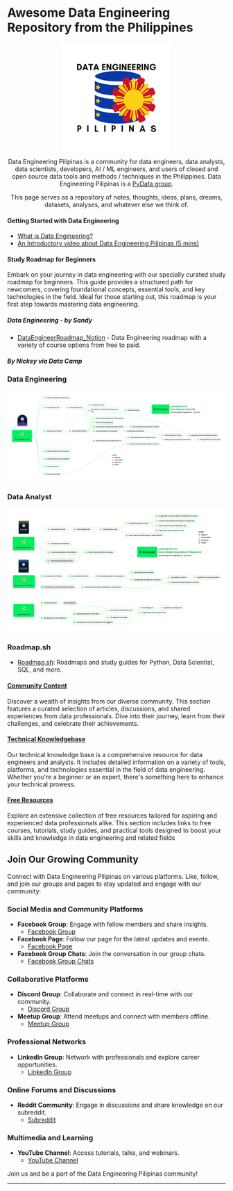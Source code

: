 # Awesome Data Engineering Repository from the Philippines

<p align="center">
<img align="center" width="250" height="250" src="assets/DATA%20ENGINEERING%20-1.png">
</p>

<p align="center">
Data Engineering Pilipinas is a community for data engineers, data analysts, data scientists, developers, AI / ML engineers, and users of closed and open source data tools and methods / techniques in the Philippines. Data Engineering Pilipinas is a <a href="https://pydata.org/">PyData group</a>.</p>

<p align="center">
This page serves as a repository of notes, thoughts, ideas, plans, dreams, datasets, analyses, and whatever else we think of.
</p>

#### Getting Started with Data Engineering
- <a href="content/data-engineering-101.md">What is Data Engineering?</a>
- <a href="https://youtu.be/XsvrumL0ILc">An Introductory video about Data Engineering Pilipinas (5 mins)</a>

#### Study Roadmap for Beginners
Embark on your journey in data engineering with our specially curated study roadmap for beginners. This guide provides a structured path for newcomers, covering foundational concepts, essential tools, and key technologies in the field. Ideal for those starting out, this roadmap is your first step towards mastering data engineering.

##### Data Engineering - by Sandy
- [DataEngineerRoadmap_Notion](https://shadow-blue-572.notion.site/b880b4ef0b1445aabec127442b97c79f?v=0a45fb3e2b5946d59708797eeea16671) - Data Engineering roadmap with a variety of course options from free to paid.

##### By Nicksy via Data Camp

### Data Engineering
![Data Engineering](assets/DataCamp%20-%20Data%20Engineer%20Track.png)

### Data Analyst
![Data Analyst](assets/DataCamp%20-%20Data%20Analyst%20Associate%20%26%20Professional%20Track.png)

### Roadmap.sh
- [Roadmap.sh](https://roadmap.sh/): Roadmaps and study guides for Python, Data Scientist, SQL, and more.

#### [Community Content](content/)
Discover a wealth of insights from our diverse community. This section features a curated selection of articles, discussions, and shared experiences from data professionals. Dive into their journey, learn from their challenges, and celebrate their achievements.

#### [Technical Knowledgebase](content/technical-knowledgebase.md)
Our technical knowledge base is a comprehensive resource for data engineers and analysts. It includes detailed information on a variety of tools, platforms, and technologies essential in the field of data engineering. Whether you're a beginner or an expert, there's something here to enhance your technical prowess.

#### [Free Resources](content/resources.md)
Explore an extensive collection of free resources tailored for aspiring and experienced data professionals alike. This section includes links to free courses, tutorials, study guides, and practical tools designed to boost your skills and knowledge in data engineering and related fields

## Join Our Growing Community

Connect with Data Engineering Pilipinas on various platforms. Like, follow, and join our groups and pages to stay updated and engage with our community:

### Social Media and Community Platforms
- **Facebook Group**: Engage with fellow members and share insights. 
  - [Facebook Group](https://facebook.com/groups/dataengineeringpilipinas/)
- **Facebook Page**: Follow our page for the latest updates and events.
  - [Facebook Page](https://www.facebook.com/DataEngineeringPilipinas/)
- **Facebook Group Chats**: Join the conversation in our group chats.
  - [Facebook Group Chats](https://m.me/cm/AbbnRPVsIMd34APj)

### Collaborative Platforms
- **Discord Group**: Collaborate and connect in real-time with our community.
  - [Discord Group](https://discord.com/invite/buDgydz7J9)
- **Meetup Group**: Attend meetups and connect with members offline.
  - [Meetup Group](https://www.meetup.com/data-engineering-pilipinas/)

### Professional Networks
- **LinkedIn Group**: Network with professionals and explore career opportunities.
  - [LinkedIn Group](https://www.linkedin.com/company/97217550/)

### Online Forums and Discussions
- **Reddit Community**: Engage in discussions and share knowledge on our subreddit.
  - [Subreddit](https://www.reddit.com/r/DataEngineeringPH/)

### Multimedia and Learning
- **YouTube Channel**: Access tutorials, talks, and webinars.
  - [YouTube Channel](https://www.youtube.com/@DataEngineeringPilipinas)

Join us and be a part of the Data Engineering Pilipinas community!

---
